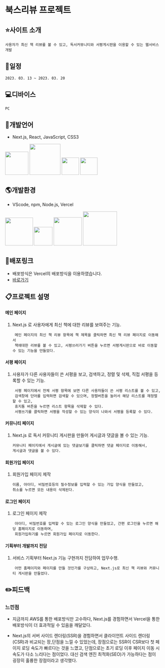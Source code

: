 

# 북스리뷰 프로젝트

## :star:사이트 소개
    사용자가 최신 책 리뷰를 볼 수 있고, 독서커뮤니티와 서평게시판을 이용할 수 있는 웹서비스 개발
## :date:일정
    2023. 03. 13 ~ 2023. 03. 20

## :computer:디바이스
    PC


## :lips:개발언어
- Next.js, React, JavaScript, CSS3

<img src="https://jason-img.s3.amazonaws.com/mdoc/NEXT.JS.png" style="width:75px"> <img src="https://jason-img.s3.amazonaws.com/mdoc/react.png" style="width:100px"> <img src="https://jason-img.s3.amazonaws.com/mdoc/js.png" style="width:56px"> <img src="https://jason-img.s3.amazonaws.com/mdoc/css.png" style="width:56px">
## :earth_americas:개발환경
- VScode, npm, Node.js, Vercel

<img src="https://jason-img.s3.amazonaws.com/mdoc/vscode.png" style="width:90px"><img src="https://jason-img.s3.amazonaws.com/mdoc/npm2.png" style="width:60px; margin-left:3px;">
<img src="https://jason-img.s3.amazonaws.com/mdoc/nodejs.png" style="width:91px"> <img src="https://jason-img.s3.amazonaws.com/mdoc/Vercel.jpg" style="width:110px">



## :link:배포링크

- 배포방식은 Vercel의 배포방식을 이용하였습니다.
- [바로가기](https://book2-23-03-20.vercel.app/)


## :clipboard:프로젝트 설명


 #### 메인 페이지

1. Next.js 로 사용자에게 최신 책에 대한 리뷰를 보여주는 기능.
    
        메인 페이지의 최신 책 리뷰 항목에 책 제목을 클릭하면 최신 책 리뷰 페이지로 이동해서 
        책에대한 리뷰를 볼 수 있고, 서평쓰러가기 버튼을 누르면 서평게시판으로 바로 이동할 수 있는 기능을 만들었다.


#### 서평 페이지
1. 사용자가 다른 사용자들이 쓴 서평을 보고, 검색하고, 정렬 및 삭제, 직접 서평을 등록할 수 있는 기능.

        서평 페이지에서 전체 서평 항목에 보면 다른 사용자들이 쓴 서평 리스트를 볼 수 있고,
        검색창에 단어를 입력하면 검색할 수 있으며, 정렬버튼을 눌러서 해당 리스트를 재정렬 할 수 있고,
        휴지통 버튼을 누르면 리스트 항목을 삭제할 수 있다.
        서평쓰기를 클릭하면 서평을 작성할 수 있는 양식이 나와서 서평을 등록할 수 있다.
        
 
#### 커뮤니티 페이지
1.  Next.js 로 독서 커뮤니티 게시판을 만들어 게시글과 댓글을 볼 수 있는 기능.

        커뮤니티 페이지에서 게시글에 있는 댓글보기를 클릭하면 댓글 페이지로 이동해서,
        게시글과 댓글을 볼 수 있다.


#### 회원가입 페이지

1.  회원가입 페이지 제작
    
        이름, 아이디, 비밀번호등의 필수정보를 입력할 수 있는 가입 양식을 만들었고, 
        취소를 누르면 모든 내용이 삭제된다.


#### 로그인 페이지
1. 로그인 페이지 제작

        아이디, 비밀번호를 입력할 수 있는 로그인 양식을 만들었고, 간편 로그인을 누르면 해당 홈페이지로 이동하며,
        회원가입하기를 누르면 회원가입 페이지로 이동한다.


#### 기획부터 개발까지 전담

1. 서비스 기획부터 Next.js 기능 구현까지 전담하여 업무수행.

        어떤 홈페이지와 페이지를 만들 것인가를 구상하고, Next.js로 최신 책 리뷰와 커뮤니티 게시판을 만들었다.

## :pencil2:피드백

### 느낀점




- 지금까지 AWS를 통한 배포방식만 고수하다, Next.js를 경험하면서 Vercel을 통한 배포방식이 더 효과적일 수 있음을 깨달았다.
    

- Next.js의 서버 사이드 렌더링(SSR)을 경험하면서 클라이언트 사이드 렌더링(CSR)과 비교되는 장,단점을 느낄 수 있었는데,
장점으로는 SSR이 CSR보다 첫 페이지 로딩 속도가 빠르다는 것을 느꼈고, 단점으로는 초기 로딩 이후 페이지 이동 시 속도가 다소 느리다는 점이었다. 
대신 검색 엔진 최적화(SEO)가 가능하다는 점이 굉장히 훌륭한 장점이라고 생각했다.





